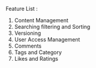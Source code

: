 Feature List :
1) Content Management
2) Searching filtering and Sorting
3) Versioning
4) User Access Management
5) Comments
6) Tags and Category
7) Likes and Ratings

